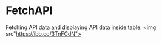 # FetchAPI
Fetching API data and displaying API data inside table.
<img src"https://ibb.co/3TnFCdN"> 
